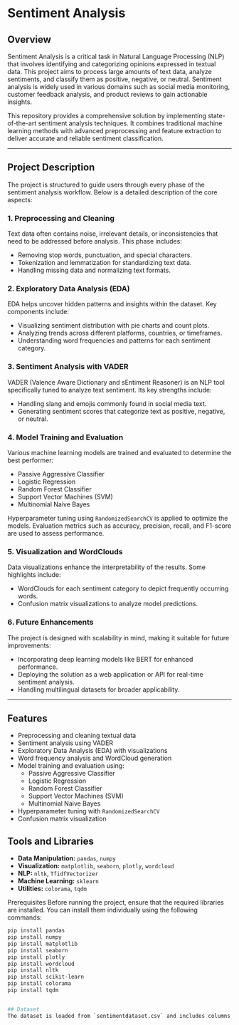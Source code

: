 # Sentiment Analysis 

## Overview
Sentiment Analysis is a critical task in Natural Language Processing (NLP) that involves identifying and categorizing opinions expressed in textual data. This project aims to process large amounts of text data, analyze sentiments, and classify them as positive, negative, or neutral. Sentiment analysis is widely used in various domains such as social media monitoring, customer feedback analysis, and product reviews to gain actionable insights.

This repository provides a comprehensive solution by implementing state-of-the-art sentiment analysis techniques. It combines traditional machine learning methods with advanced preprocessing and feature extraction to deliver accurate and reliable sentiment classification.

---

## Project Description
The project is structured to guide users through every phase of the sentiment analysis workflow. Below is a detailed description of the core aspects:

### 1. **Preprocessing and Cleaning**
   Text data often contains noise, irrelevant details, or inconsistencies that need to be addressed before analysis. This phase includes:
   - Removing stop words, punctuation, and special characters.
   - Tokenization and lemmatization for standardizing text data.
   - Handling missing data and normalizing text formats.

### 2. **Exploratory Data Analysis (EDA)**
   EDA helps uncover hidden patterns and insights within the dataset. Key components include:
   - Visualizing sentiment distribution with pie charts and count plots.
   - Analyzing trends across different platforms, countries, or timeframes.
   - Understanding word frequencies and patterns for each sentiment category.

### 3. **Sentiment Analysis with VADER**
   VADER (Valence Aware Dictionary and sEntiment Reasoner) is an NLP tool specifically tuned to analyze text sentiment. Its key strengths include:
   - Handling slang and emojis commonly found in social media text.
   - Generating sentiment scores that categorize text as positive, negative, or neutral.

### 4. **Model Training and Evaluation**
   Various machine learning models are trained and evaluated to determine the best performer:
   - Passive Aggressive Classifier
   - Logistic Regression
   - Random Forest Classifier
   - Support Vector Machines (SVM)
   - Multinomial Naive Bayes

   Hyperparameter tuning using `RandomizedSearchCV` is applied to optimize the models. Evaluation metrics such as accuracy, precision, recall, and F1-score are used to assess performance.

### 5. **Visualization and WordClouds**
   Data visualizations enhance the interpretability of the results. Some highlights include:
   - WordClouds for each sentiment category to depict frequently occurring words.
   - Confusion matrix visualizations to analyze model predictions.

### 6. **Future Enhancements**
   The project is designed with scalability in mind, making it suitable for future improvements:
   - Incorporating deep learning models like BERT for enhanced performance.
   - Deploying the solution as a web application or API for real-time sentiment analysis.
   - Handling multilingual datasets for broader applicability.

---

## Features
- Preprocessing and cleaning textual data
- Sentiment analysis using VADER
- Exploratory Data Analysis (EDA) with visualizations
- Word frequency analysis and WordCloud generation
- Model training and evaluation using:
  - Passive Aggressive Classifier
  - Logistic Regression
  - Random Forest Classifier
  - Support Vector Machines (SVM)
  - Multinomial Naive Bayes
- Hyperparameter tuning with `RandomizedSearchCV`
- Confusion matrix visualization

## Tools and Libraries
- **Data Manipulation:** `pandas`, `numpy`
- **Visualization:** `matplotlib`, `seaborn`, `plotly`, `wordcloud`
- **NLP:** `nltk`, `TfidfVectorizer`
- **Machine Learning:** `sklearn`
- **Utilities:** `colorama`, `tqdm`

Prerequisites
Before running the project, ensure that the required libraries are installed. You can install them individually using the following commands:
```bash 
pip install pandas
pip install numpy
pip install matplotlib
pip install seaborn
pip install plotly
pip install wordcloud
pip install nltk
pip install scikit-learn
pip install colorama
pip install tqdm


## Dataset
The dataset is loaded from `sentimentdataset.csv` and includes columns such as `Text`, `Platform`, `Country`, `Timestamp`, and more. The target column for sentiment is derived using the VADER sentiment analyzer.

